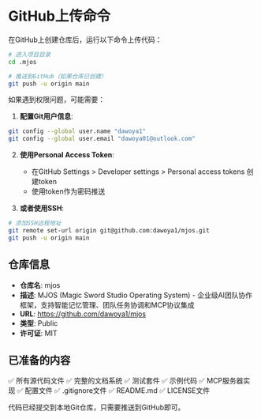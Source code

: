 # GitHub上传命令

在GitHub上创建仓库后，运行以下命令上传代码：

```bash
# 进入项目目录
cd .mjos

# 推送到GitHub（如果仓库已创建）
git push -u origin main
```

如果遇到权限问题，可能需要：

1. **配置Git用户信息**:
```bash
git config --global user.name "dawoya1"
git config --global user.email "dawoya01@outlook.com"
```

2. **使用Personal Access Token**:
   - 在GitHub Settings > Developer settings > Personal access tokens 创建token
   - 使用token作为密码推送

3. **或者使用SSH**:
```bash
# 添加SSH远程地址
git remote set-url origin git@github.com:dawoya1/mjos.git
git push -u origin main
```

## 仓库信息

- **仓库名**: mjos
- **描述**: MJOS (Magic Sword Studio Operating System) - 企业级AI团队协作框架，支持智能记忆管理、团队任务协调和MCP协议集成
- **URL**: https://github.com/dawoya1/mjos
- **类型**: Public
- **许可证**: MIT

## 已准备的内容

✅ 所有源代码文件
✅ 完整的文档系统
✅ 测试套件
✅ 示例代码
✅ MCP服务器实现
✅ 配置文件
✅ .gitignore文件
✅ README.md
✅ LICENSE文件

代码已经提交到本地Git仓库，只需要推送到GitHub即可。
